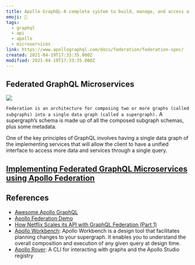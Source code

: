 ```yaml
---
title: Apollo GraphQL-A complete system to build, manage, and access a data graph
emoji: 📝
tags:
  - graphql
  - api
  - apollo
  - microservices
link: https://www.apollographql.com/docs/federation/federation-spec/
created: 2021-04-19T17:33:35.000Z
modified: 2021-04-19T17:33:35.000Z
---
```


## Federated GraphQL Microservices

![](https://global-uploads.webflow.com/5d2dd7e1b4a76d8b803ac1aa/5fcdce31a0b65b529653139c_xiE7OS3vv_SpWMy6YI7oONp-8763LH71OrtgLxaszZsOr5z5grXaUe9B14mTC5wiAEkLIplAsM-rqP_Y-OwbaaB17_LuMkaNriJl4teAb8mU2NbAGwoltLjungCvW44C5AWvhC-c.png)

`Federation is an architecture for composing two or more graphs (called subgraphs) into a single data graph (called a supergraph).` A supergraph’s schema is made up of all the composed subgraph schemas, plus some metadata.

One of the key principles of GraphQL involves having a single data graph of the implementing services that will allow the client to have a unified interface to access more data and services through a single query.

## [Implementing Federated GraphQL Microservices using Apollo Federation](https://www.velotio.com/engineering-blog/implementing-federated-graphql-microservices-using-apollo-federation)

## References

- [Awesome Apollo GraphQL](https://github.com/ooade/awesome-apollo-graphql)
- [Apollo Federation Demo](https://github.com/apollographql/federation-demo)
- [How Netflix Scales its API with GraphQL Federation (Part 1)](https://netflixtechblog.com/how-netflix-scales-its-api-with-graphql-federation-part-1-ae3557c187e2)
- [Apollo Workbench](https://github.com/apollographql/apollo-workbench-vscode): Apollo Workbench is a design tool that facilitates planning changes to your supergraph. It enables you to understand the overall composition and execution of any given query at design time.
- [Apollo Rover](https://github.com/apollographql/rover): A CLI for interacting with graphs and the Apollo Studio registry
